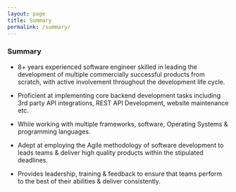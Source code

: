 ```yaml
---
layout: page
title: Summary
permalink: /summary/
---
```


### Summary

- 8+ years experienced software engineer skilled in leading the development of multiple commercially successful products from scratch, with active involvement throughout the development life cycle.

  

- Proficient at implementing core backend development tasks including 3rd party API integrations, REST API Development, website maintenance etc.

- While working with multiple frameworks, software, Operating Systems & programming languages.

- Adept at employing the Agile methodology of software development to leads teams & deliver high quality products within the stipulated deadlines. 

- Provides leadership, training & feedback to ensure that teams perform to the best of their abilities & deliver consistently.

  
